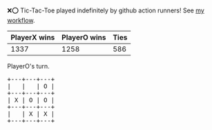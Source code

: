 :x::o: Tic-Tac-Toe played indefinitely by github action runners! See [my workflow](.github/workflows/play.yaml).

|PlayerX wins|PlayerO wins|Ties|
|-|-|-|
|1337|1258|586|

PlayerO's turn.

<pre>
+---+---+---+
|   |   | O |
+---+---+---+
| X | O | O |
+---+---+---+
|   | X | X |
+---+---+---+
</pre>